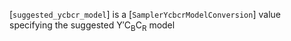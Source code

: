 [`suggested_ycbcr_model`] is a [`SamplerYcbcrModelConversion`] value
specifying the suggested Y′C<sub>B</sub>C<sub>R</sub> model